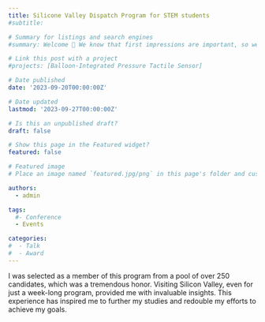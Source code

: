 ```yaml
---
title: Silicone Valley Dispatch Program for STEM students
#subtitle: 

# Summary for listings and search engines
#summary: Welcome 👋 We know that first impressions are important, so we've populated your new site with some initial content to help you get familiar with everything in no time.

# Link this post with a project
#projects: [Balloon-Integrated Pressure Tactile Sensor]

# Date published
date: '2023-09-20T00:00:00Z'

# Date updated
lastmod: '2023-09-27T00:00:00Z'

# Is this an unpublished draft?
draft: false

# Show this page in the Featured widget?
featured: false

# Featured image
# Place an image named `featured.jpg/png` in this page's folder and customize its options here.

authors:
  - admin

tags:
  #- Conference
  - Events

categories:
#  - Talk
#  - Award
---
```


I was selected as a member of this program from a pool of over 250 candidates, which was a tremendous honor. Visiting Silicon Valley, even for just a week-long program, provided me with invaluable insights. This experience has inspired me to further my studies and redouble my efforts to achieve my goals.

